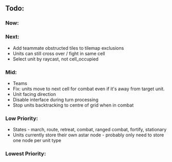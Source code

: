 ## Todo:

### Now:

### Next:
* Add teammate obstructed tiles to tilemap exclusions
* Units can still cross over / fight in same cell
* Select unit by raycast, not cell_occupied

### Mid:
* Teams
* Fix: units move to next cell for combat even if it's away from target unit.
* Unit facing direction
* Disable interface during turn processing
* Stop units backtracking to centre of grid when in combat

### Low Priority:
* States - march, route, retreat, combat, ranged combat, fortify, stationary
* Units currently store their own astar node - probably only need to store one node per unit type

### Lowest Priority:
